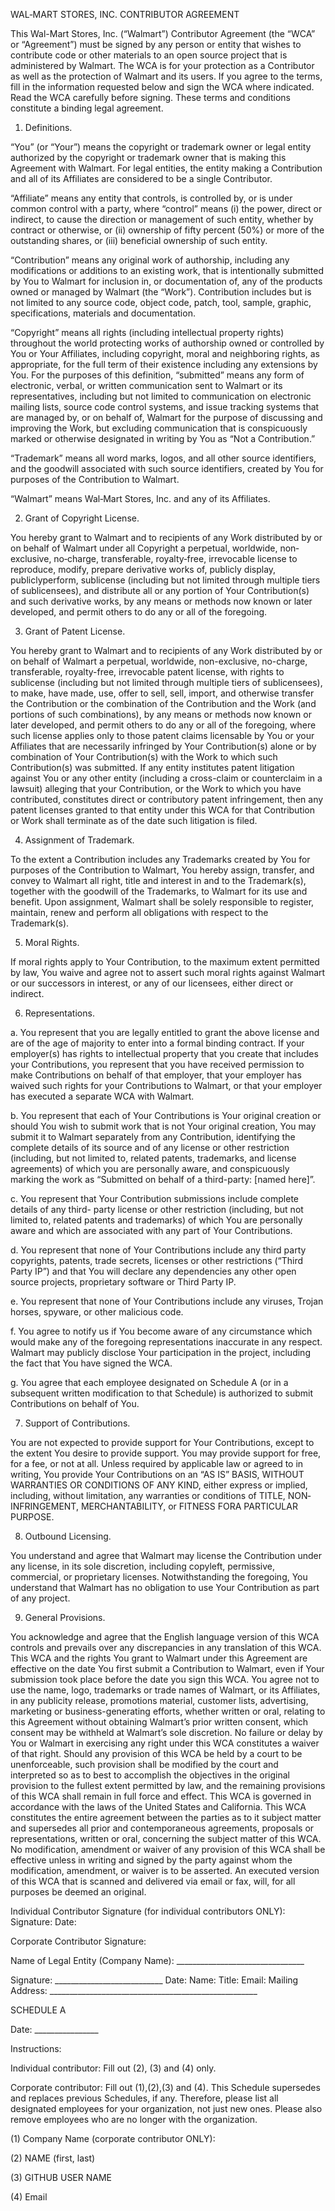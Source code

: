 WAL‐MART STORES, INC. CONTRIBUTOR AGREEMENT

This Wal-Mart Stores, Inc. (“Walmart”) Contributor Agreement (the “WCA” or
“Agreement”) must be signed by any person or entity that wishes to contribute
code or other materials to an open source project that is administered by
Walmart. The WCA is for your protection as a Contributor as well as the
protection of Walmart and its users.  If you agree to the terms, fill in the
information requested below and sign the WCA where indicated. Read the WCA
carefully before signing. These terms and conditions constitute a binding legal
agreement.

1. Definitions.

“You” (or “Your”) means the copyright or trademark owner or legal entity
authorized by the copyright or trademark owner that is making this Agreement
with Walmart. For legal entities, the entity making a Contribution and all of
its Affiliates are considered to be a single Contributor.

“Affiliate” means any entity that controls, is controlled by, or is under common
control with a party, where “control” means (i) the power, direct or indirect,
to cause the direction or management of such entity, whether by contract or
otherwise, or (ii) ownership of fifty percent (50%) or more of the outstanding
shares, or (iii) beneficial ownership of such entity.

“Contribution” means any original work of authorship, including any
modifications or additions to an existing work, that is intentionally submitted
by You to Walmart for inclusion in, or documentation of, any of the products
owned or managed by Walmart (the “Work”). Contribution includes but is not
limited to any source code, object code, patch, tool, sample, graphic,
specifications, materials and documentation.

“Copyright” means all rights (including intellectual property rights) throughout
the world protecting works of authorship owned or controlled by You or Your
Affiliates, including copyright, moral and neighboring rights, as appropriate,
for the full term of their existence including any extensions by You. For the
purposes of this definition, “submitted” means any form of electronic, verbal,
or written communication sent to Walmart or its representatives, including but
not limited to communication on electronic mailing lists, source code control
systems, and issue tracking systems that are managed by, or on behalf of,
Walmart for the purpose of discussing and improving the Work, but excluding
communication that is conspicuously marked or otherwise designated in writing by
You as “Not a Contribution.”

“Trademark” means all word marks, logos, and all other source identifiers, and
the goodwill associated with such source identifiers, created by You for
purposes of the Contribution to Walmart.

“Walmart” means Wal‐Mart Stores, Inc. and any of its Affiliates.

2. Grant of Copyright License.

You hereby grant to Walmart and to recipients of any Work distributed by or on
behalf of Walmart under all Copyright a perpetual, worldwide, non‐exclusive,
no‐charge, transferable, royalty‐free, irrevocable license to reproduce, modify,
prepare derivative works of, publicly display, publiclyperform, sublicense
(including but not limited through multiple tiers of sublicensees), and
distribute all or any portion of Your Contribution(s) and such derivative works,
by any means or methods now known or later developed, and permit others to do
any or all of the foregoing.

3. Grant of Patent License.

You hereby grant to Walmart and to recipients of any Work distributed by or on
behalf of Walmart a perpetual, worldwide, non-exclusive, no-charge,
transferable, royalty-free, irrevocable patent license, with rights to
sublicense (including but not limited through multiple tiers of sublicensees),
to make, have made, use, offer to sell, sell, import, and otherwise transfer the
Contribution or the combination of the Contribution and the Work (and portions
of such combinations), by any means or methods now known or later developed, and
permit others to do any or all of the foregoing, where such license applies only
to those patent claims licensable by You or your Affiliates that are necessarily
infringed by Your Contribution(s) alone or by combination of Your
Contribution(s) with the Work to which such Contribution(s) was submitted. If
any entity institutes patent litigation against You or any other entity
(including a cross-claim or counterclaim in a lawsuit) alleging that your
Contribution, or the Work to which you have contributed, constitutes direct or
contributory patent infringement, then any patent licenses granted to that
entity under this WCA for that Contribution or Work shall terminate as of the
date such litigation is filed.

4. Assignment of Trademark.

To the extent a Contribution includes any Trademarks created by You for purposes
of the Contribution to Walmart, You hereby assign, transfer, and convey to
Walmart all right, title and interest in and to the Trademark(s), together with
the goodwill of the Trademarks, to Walmart for its use and benefit. Upon
assignment, Walmart shall be solely responsible to register, maintain, renew and
perform all obligations with respect to the Trademark(s).

5. Moral Rights.

If moral rights apply to Your Contribution, to the maximum extent permitted by
law, You waive and agree not to assert such moral rights against Walmart or our
successors in interest, or any of our licensees, either direct or indirect.

6. Representations.

a. You represent that you are legally entitled to grant the above license and
are of the age of majority to enter into a formal binding contract. If your
employer(s) has rights to intellectual property that you create that includes
your Contributions, you represent that you have received permission to make
Contributions on behalf of that employer, that your employer has waived such
rights for your Contributions to Walmart, or that your employer has executed a
separate WCA with Walmart.

b. You represent that each of Your Contributions is Your original creation or
should You wish to submit work that is not Your original creation, You may
submit it to Walmart separately from any Contribution, identifying the complete
details of its source and of any license or other restriction (including, but
not limited to, related patents, trademarks, and license agreements) of which
you are personally aware, and conspicuously marking the work as “Submitted on
behalf of a third-party: [named here]”.

c. You represent that Your Contribution submissions include complete details of
any third- party license or other restriction (including, but not limited to,
related patents and trademarks) of which You are personally aware and which are
associated with any part of Your Contributions.

d. You represent that none of Your Contributions include any third party
copyrights, patents, trade secrets, licenses or other restrictions (“Third Party
IP”) and that You will declare any dependencies any other open source projects,
proprietary software or Third Party IP.

e. You represent that none of Your Contributions include any viruses, Trojan
horses, spyware, or other malicious code.

f. You agree to notify us if You become aware of any circumstance which would
make any of the foregoing representations inaccurate in any respect. Walmart may
publicly disclose Your participation in the project, including the fact that You
have signed the WCA.

g. You agree that each employee designated on Schedule A (or in a subsequent
written modification to that Schedule) is authorized to submit Contributions on
behalf of You.

7. Support of Contributions.

You are not expected to provide support for Your Contributions, except to the
extent You desire to provide support. You may provide support for free, for a
fee, or not at all. Unless required by applicable law or agreed to in writing,
You provide Your Contributions on an “AS IS” BASIS, WITHOUT WARRANTIES OR
CONDITIONS OF ANY KIND, either express or implied, including, without
limitation, any warranties or conditions of TITLE, NON‐INFRINGEMENT,
MERCHANTABILITY, or FITNESS FORA PARTICULAR PURPOSE.

8. Outbound Licensing.

You understand and agree that Walmart may license the Contribution under any
license, in its sole discretion, including copyleft, permissive, commercial, or
proprietary licenses. Notwithstanding the foregoing, You understand that Walmart
has no obligation to use Your Contribution as part of any project.

9. General Provisions.

You acknowledge and agree that the English language version of this WCA controls
and prevails over any discrepancies in any translation of this WCA. This WCA and
the rights You grant to Walmart under this Agreement are effective on the date
You first submit a Contribution to Walmart, even if Your submission took place
before the date you sign this WCA. You agree not to use the name, logo,
trademarks or trade names of Walmart, or its Affiliates, in any publicity
release, promotions material, customer lists, advertising, marketing or
business-generating efforts, whether written or oral, relating to this Agreement
without obtaining Walmart’s prior written consent, which consent may be withheld
at Walmart’s sole discretion. No failure or delay by You or Walmart in
exercising any right under this WCA constitutes a waiver of that right. Should
any provision of this WCA be held by a court to be unenforceable, such provision
shall be modified by the court and interpreted so as to best to accomplish the
objectives in the original provision to the fullest extent permitted by law, and
the remaining provisions of this WCA shall remain in full force and effect. This
WCA is governed in accordance with the laws of the United States and
California. This WCA constitutes the entire agreement between the parties as to
it subject matter and supersedes all prior and contemporaneous agreements,
proposals or representations, written or oral, concerning the subject matter of
this WCA. No modification, amendment or waiver of any provision of this WCA
shall be effective unless in writing and signed by the party against whom the
modification, amendment, or waiver is to be asserted. An executed version of
this WCA that is scanned and delivered via email or fax, will, for all purposes
be deemed an original.


Individual Contributor Signature (for individual contributors ONLY):
Signature: Date:

Corporate Contributor Signature:

Name of Legal Entity (Company Name): ________________________________

Signature: ___________________________
Date:
Name:
Title:
Email:
Mailing Address: ____________________________________________________

SCHEDULE A

Date: ________________

Instructions:

Individual contributor: Fill out (2), (3) and (4) only.

Corporate contributor: Fill out (1),(2),(3) and (4). This Schedule supersedes
and replaces previous Schedules, if any. Therefore, please list all designated
employees for your organization, not just new ones. Please also remove employees
who are no longer with the organization.
  
(1) Company Name (corporate contributor ONLY):
 
(2) NAME (first, last)
 
(3) GITHUB USER NAME
 
(4) Email
